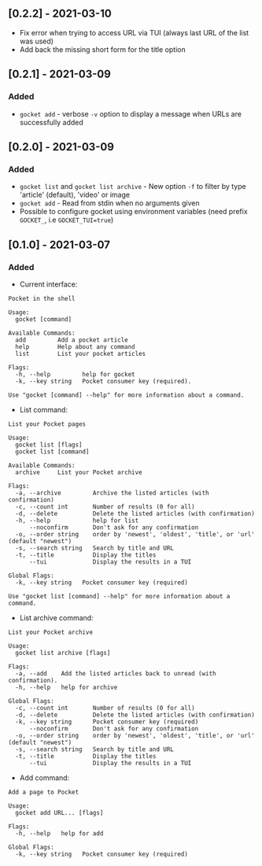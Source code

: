 ## [0.2.2] - 2021-03-10

* Fix error when trying to access URL via TUI (always last URL of the list was used)
* Add back the missing short form for the title option

## [0.2.1] - 2021-03-09

### Added

* `gocket add` - verbose `-v` option to display a message when URLs are successfully added

## [0.2.0] - 2021-03-09

### Added

* `gocket list` and `gocket list archive` - New option `-f` to filter by type 'article' (default), 'video' or image
* `gocket add` - Read from stdin when no arguments given
* Possible to configure gocket using environment variables (need prefix `GOCKET_`, i.e `GOCKET_TUI=true`)

## [0.1.0] - 2021-03-07

### Added

* Current interface:

```
Pocket in the shell

Usage:
  gocket [command]

Available Commands:
  add         Add a pocket article
  help        Help about any command
  list        List your pocket articles

Flags:
  -h, --help         help for gocket
  -k, --key string   Pocket consumer key (required).

Use "gocket [command] --help" for more information about a command.
```

* List command:

```
List your Pocket pages

Usage:
  gocket list [flags]
  gocket list [command]

Available Commands:
  archive     List your Pocket archive

Flags:
  -a, --archive         Archive the listed articles (with confirmation)
  -c, --count int       Number of results (0 for all)
  -d, --delete          Delete the listed articles (with confirmation)
  -h, --help            help for list
      --noconfirm       Don't ask for any confirmation
  -o, --order string    order by 'newest', 'oldest', 'title', or 'url' (default "newest")
  -s, --search string   Search by title and URL
  -t, --title           Display the titles
      --tui             Display the results in a TUI

Global Flags:
  -k, --key string   Pocket consumer key (required)

Use "gocket list [command] --help" for more information about a command.
```

* List archive command:

```
List your Pocket archive

Usage:
  gocket list archive [flags]

Flags:
  -a, --add    Add the listed articles back to unread (with confirmation).
  -h, --help   help for archive

Global Flags:
  -c, --count int       Number of results (0 for all)
  -d, --delete          Delete the listed articles (with confirmation)
  -k, --key string      Pocket consumer key (required)
      --noconfirm       Don't ask for any confirmation
  -o, --order string    order by 'newest', 'oldest', 'title', or 'url' (default "newest")
  -s, --search string   Search by title and URL
  -t, --title           Display the titles
      --tui             Display the results in a TUI

```

* Add command:

```
Add a page to Pocket

Usage:
  gocket add URL... [flags]

Flags:
  -h, --help   help for add

Global Flags:
  -k, --key string   Pocket consumer key (required)
```
